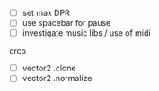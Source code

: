 - [ ] set max DPR
- [ ] use spacebar for pause
- [ ] investigate music libs / use of midi

crco

- [ ] vector2 .clone
- [ ] vector2 .normalize
